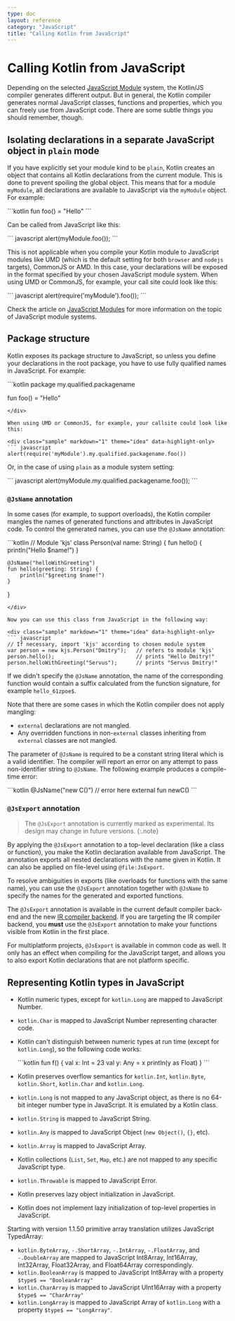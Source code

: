 ```yaml
---
type: doc
layout: reference
category: "JavaScript"
title: "Calling Kotlin from JavaScript"
---
```


# Calling Kotlin from JavaScript

Depending on the selected [JavaScript Module](js-modules.html) system, the Kotlin/JS compiler generates different output. But in general, the Kotlin compiler generates normal JavaScript classes, functions and properties, which you can freely use from JavaScript code. There are some subtle things you should remember, though.

## Isolating declarations in a separate JavaScript object in `plain` mode 
If you have explicitly set your module kind to be `plain`, Kotlin creates an object that contains all Kotlin declarations from the current module. This is done to prevent spoiling the global object. This means that for a module `myModule`, all declarations are available to JavaScript via the `myModule` object. For example:

<div class="sample" markdown="1" theme="idea" data-highlight-only>
```kotlin
fun foo() = "Hello"
```
</div>

Can be called from JavaScript like this:

<div class="sample" markdown="1" theme="idea" data-highlight-only>
``` javascript
alert(myModule.foo());
```
</div>

This is not applicable when you compile your Kotlin module to JavaScript modules like UMD (which is the default setting for both `browser` and `nodejs` targets), CommonJS or AMD. In this case, your declarations will be exposed in the format specified by your chosen JavaScript module system. When using UMD or CommonJS, for example, your call site could look like this:
<!-- TODO: IS THIS STILL CORRECT? -->
<div class="sample" markdown="1" theme="idea" data-highlight-only>
``` javascript
alert(require('myModule').foo());
```
</div>

Check the article on [JavaScript Modules](js-modules.html) for more information on the topic of JavaScript module systems.

## Package structure

Kotlin exposes its package structure to JavaScript, so unless you define your declarations in the root package,
you have to use fully qualified names in JavaScript. For example:

<div class="sample" markdown="1" theme="idea" data-highlight-only>
```kotlin
package my.qualified.packagename

fun foo() = "Hello"
```
</div>

When using UMD or CommonJS, for example, your callsite could look like this:

<div class="sample" markdown="1" theme="idea" data-highlight-only>
``` javascript
alert(require('myModule').my.qualified.packagename.foo())
```
</div>

Or, in the case of using `plain` as a module system setting:

<div class="sample" markdown="1" theme="idea" data-highlight-only>
``` javascript
alert(myModule.my.qualified.packagename.foo());
```
</div>


### `@JsName` annotation

In some cases (for example, to support overloads), the Kotlin compiler mangles the names of generated functions and attributes
in JavaScript code. To control the generated names, you can use the `@JsName` annotation:

<div class="sample" markdown="1" theme="idea" data-highlight-only>
```kotlin
// Module 'kjs'
class Person(val name: String) {
    fun hello() {
        println("Hello $name!")
    }

    @JsName("helloWithGreeting")
    fun hello(greeting: String) {
        println("$greeting $name!")
    }
}
```
</div>

Now you can use this class from JavaScript in the following way:

<div class="sample" markdown="1" theme="idea" data-highlight-only>
``` javascript
// If necessary, import 'kjs' according to chosen module system
var person = new kjs.Person("Dmitry");   // refers to module 'kjs'
person.hello();                          // prints "Hello Dmitry!"
person.helloWithGreeting("Servus");      // prints "Servus Dmitry!"
```
</div>

If we didn't specify the `@JsName` annotation, the name of the corresponding function would contain a suffix
calculated from the function signature, for example `hello_61zpoe$`.

Note that there are some cases in which the Kotlin compiler does not apply mangling:
- `external` declarations are not mangled.
- Any overridden functions in non-`external` classes inheriting from `external` classes are not mangled.


The parameter of `@JsName` is required to be a constant string literal which is a valid identifier.
The compiler will report an error on any attempt to pass non-identifier string to `@JsName`.
The following example produces a compile-time error:

<div class="sample" markdown="1" theme="idea" data-highlight-only>
```kotlin
@JsName("new C()")   // error here
external fun newC()
```
</div>

### `@JsExport` annotation
> The `@JsExport` annotation is currently marked as experimental. Its design may change in future versions.
{:.note} 

By applying the `@JsExport` annotation to a top-level declaration (like a class or function), you make the Kotlin declaration available from JavaScript. The annotation exports all nested declarations with the name given in Kotlin. It can also be applied on file-level using `@file:JsExport`.

To resolve ambiguities in exports (like overloads for functions with the same name), you can use the `@JsExport` annotation together with `@JsName` to specify the names for the generated and exported functions.

The `@JsExport` annotation is available in the current default compiler back-end and the new [IR compiler backend](js-ir-compiler.html). If you are targeting the IR compiler backend, you **must** use the `@JsExport` annotation to make your functions visible from Kotlin in the first place.

For multiplatform projects, `@JsExport` is available in common code as well. It only has an effect when compiling for the JavaScript target, and allows you to also export Kotlin declarations that are not platform specific.

## Representing Kotlin types in JavaScript

* Kotlin numeric types, except for `kotlin.Long` are mapped to JavaScript Number.
* `kotlin.Char` is mapped to JavaScript Number representing character code.
* Kotlin can't distinguish between numeric types at run time (except for `kotlin.Long`), so the following code works:
  <div class="sample" markdown="1" theme="idea" data-highlight-only>
  ```kotlin
  fun f() {
      val x: Int = 23
      val y: Any = x
      println(y as Float)
  }
  ```
  </div>

* Kotlin preserves overflow semantics for `kotlin.Int`, `kotlin.Byte`, `kotlin.Short`, `kotlin.Char` and `kotlin.Long`.
* `kotlin.Long` is not mapped to any JavaScript object, as there is no 64-bit integer number type in JavaScript. It is emulated by a Kotlin class. 
* `kotlin.String` is mapped to JavaScript String.
* `kotlin.Any` is mapped to JavaScript Object (`new Object()`, `{}`, etc).
* `kotlin.Array` is mapped to JavaScript Array.
* Kotlin collections (`List`, `Set`, `Map`, etc.) are not mapped to any specific JavaScript type.
* `kotlin.Throwable` is mapped to JavaScript Error.
* Kotlin preserves lazy object initialization in JavaScript.
* Kotlin does not implement lazy initialization of top-level properties in JavaScript.

Starting with version 1.1.50 primitive array translation utilizes JavaScript TypedArray:

* `kotlin.ByteArray`, `-.ShortArray`, `-.IntArray`, `-.FloatArray`, and `-.DoubleArray` are mapped to
   JavaScript Int8Array, Int16Array, Int32Array, Float32Array, and Float64Array correspondingly.
* `kotlin.BooleanArray` is mapped to JavaScript Int8Array with a property `$type$ == "BooleanArray"`
* `kotlin.CharArray` is mapped to JavaScript UInt16Array with a property `$type$ == "CharArray"`
* `kotlin.LongArray` is mapped to JavaScript Array of `kotlin.Long` with a property `$type$ == "LongArray"`.

